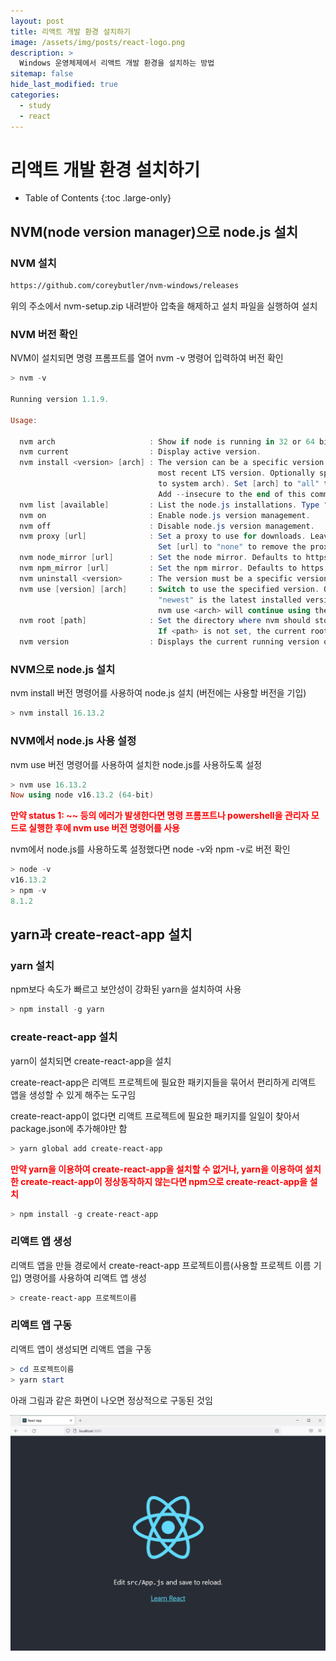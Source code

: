 ```yaml
---
layout: post
title: 리액트 개발 환경 설치하기
image: /assets/img/posts/react-logo.png
description: >
  Windows 운영체제에서 리액트 개발 환경을 설치하는 방법
sitemap: false
hide_last_modified: true
categories:
  - study
  - react
---
```


# 리액트 개발 환경 설치하기

- Table of Contents
{:toc .large-only}

## NVM(node version manager)으로 node.js 설치

### NVM 설치

```markdown
https://github.com/coreybutler/nvm-windows/releases
```

위의 주소에서 nvm-setup.zip 내려받아 압축을 해제하고 설치 파일을 실행하여 설치

### NVM 버전 확인

NVM이 설치되면 명령 프롬프트를 열어 nvm -v 명령어 입력하여 버전 확인

```powershell
> nvm -v

Running version 1.1.9.

Usage:

  nvm arch                     : Show if node is running in 32 or 64 bit mode.
  nvm current                  : Display active version.
  nvm install <version> [arch] : The version can be a specific version, "latest" for the latest current version, or "lts" for the
                                 most recent LTS version. Optionally specify whether to install the 32 or 64 bit version (defaults
                                 to system arch). Set [arch] to "all" to install 32 AND 64 bit versions.
                                 Add --insecure to the end of this command to bypass SSL validation of the remote download server.
  nvm list [available]         : List the node.js installations. Type "available" at the end to see what can be installed. Aliased as ls.
  nvm on                       : Enable node.js version management.
  nvm off                      : Disable node.js version management.
  nvm proxy [url]              : Set a proxy to use for downloads. Leave [url] blank to see the current proxy.
                                 Set [url] to "none" to remove the proxy.
  nvm node_mirror [url]        : Set the node mirror. Defaults to https://nodejs.org/dist/. Leave [url] blank to use default url.
  nvm npm_mirror [url]         : Set the npm mirror. Defaults to https://github.com/npm/cli/archive/. Leave [url] blank to default url.
  nvm uninstall <version>      : The version must be a specific version.
  nvm use [version] [arch]     : Switch to use the specified version. Optionally use "latest", "lts", or "newest".
                                 "newest" is the latest installed version. Optionally specify 32/64bit architecture.
                                 nvm use <arch> will continue using the selected version, but switch to 32/64 bit mode.
  nvm root [path]              : Set the directory where nvm should store different versions of node.js.
                                 If <path> is not set, the current root will be displayed.
  nvm version                  : Displays the current running version of nvm for Windows. Aliased as v.

```

### NVM으로 node.js 설치

nvm install 버전 명령어를 사용하여 node.js 설치 (버전에는 사용할 버전을 기입)

```powershell
> nvm install 16.13.2
```

### NVM에서 node.js 사용 설정

nvm use 버전 명령어를 사용하여 설치한 node.js를 사용하도록 설정

```powershell
> nvm use 16.13.2
Now using node v16.13.2 (64-bit)
```

**<span style="color:red">만약 status 1: ~~ 등의 에러가 발생한다면 명령 프롬프트나 powershell을 관리자 모드로 실행한 후에 nvm use 버전 명령어를 사용</span>**

nvm에서 node.js를 사용하도록 설정했다면 node -v와 npm -v로 버전 확인

```powershell
> node -v
v16.13.2
> npm -v
8.1.2
```

## yarn과 create-react-app 설치

### yarn 설치

npm보다 속도가 빠르고 보안성이 강화된 yarn을 설치하여 사용

```powershell
> npm install -g yarn
```

### create-react-app 설치

yarn이 설치되면 create-react-app을 설치

create-react-app은 리액트 프로젝트에 필요한 패키지들을 묶어서 편리하게 리액트 앱을 생성할 수 있게 해주는 도구임

create-react-app이 없다면 리액트 프로젝트에 필요한 패키지를 일일이 찾아서 package.json에 추가해야만 함

```powershell
> yarn global add create-react-app
```

**<span style="color:red">만약 yarn을 이용하여 create-react-app을 설치할 수 없거나, yarn을 이용하여 설치한 create-react-app이 정상동작하지 않는다면 npm으로 create-react-app을 설치</span>**

```powershell
> npm install -g create-react-app
```

### 리액트 앱 생성

리액트 앱을 만들 경로에서 create-react-app 프로젝트이름(사용할 프로젝트 이름 기입) 명령어를 사용하여 리액트 앱 생성

```powershell
> create-react-app 프로젝트이름
```

### 리액트 앱 구동

리액트 앱이 생성되면 리액트 앱을 구동

```powershell
> cd 프로젝트이름
> yarn start
```

아래 그림과 같은 화면이 나오면 정상적으로 구동된 것임

![react-app-start](/assets/img/posts/react-app-start.png)
